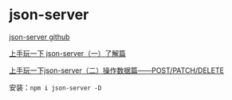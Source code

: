 # json-server

[json-server github](https://github.com/typicode/json-server)

[上手玩一下 json-server（一）了解篇](https://www.jianshu.com/p/bdbbd3314cf3)

[上手玩一下json-server（二）操作数据篇——POST/PATCH/DELETE](https://www.jianshu.com/p/9847dc1f5ca7)

安装：`npm i json-server -D`